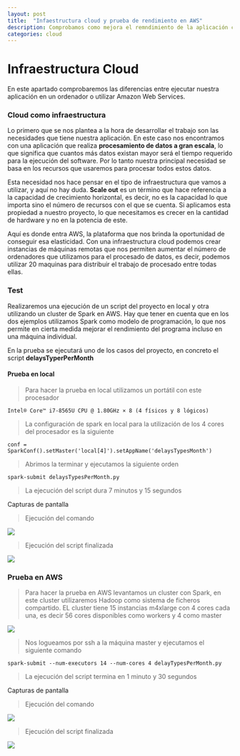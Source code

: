 ```yaml
---
layout: post
title:  "Infaestructura cloud y prueba de rendimiento en AWS"
description: Comprobamos como mejora el remndimiento de la aplicación con una infraestructura cloud
categories: cloud
---
```


#   Infraestructura Cloud

En este apartado comprobaremos las diferencias entre ejecutar nuestra aplicación en un ordenador o utilizar Amazon Web Services.

### Cloud como infraestructura
Lo primero que se nos plantea a la hora de desarrollar el trabajo son las necesidades que tiene nuestra aplicación. En este caso nos encontramos con una aplicación que realiza **procesamiento de datos a gran escala**, lo que significa que cuantos más datos existan mayor será el tiempo requerido para la ejecución del software.  Por lo tanto nuestra principal necesidad se basa en los recursos que usaremos para procesar todos estos datos.

Esta necesidad nos hace pensar en el tipo de infraestructura que vamos a utilizar, y aquí no hay duda. **Scale out** es un término que hace referencia a la capacidad de crecimiento horizontal, es decir, no es la capacidad lo que importa sino el número de recursos con el que se cuenta. Si aplicamos esta propiedad a nuestro proyecto, lo que necesitamos es crecer en la cantidad de hardware y no en la potencia de este.

Aquí es donde entra AWS, la  plataforma que nos brinda la oportunidad de conseguir esa elasticidad. Con una infraestructura cloud podemos crear instancias de máquinas remotas que nos permiten aumentar el número de ordenadores que utilizamos para el procesado de datos, es decir, podemos utilizar 20 maquinas para distribuir el trabajo de procesado entre todas ellas. 

### Test
Realizaremos una ejecución de un script del proyecto en local y otra utilizando un cluster de Spark en AWS. Hay que tener en cuenta que en los dos ejemplos utilizamos Spark como modelo de programación, lo que nos permite en cierta medida mejorar el rendimiento del programa incluso en una máquina individual.

En la prueba se ejecutará uno de los casos del proyecto, en concreto el script **delaysTyperPerMonth**
#### Prueba en local
>Para hacer la prueba en local utilizamos un portátil con este procesador 

	Intel® Core™ i7-8565U CPU @ 1.80GHz × 8 (4 físicos y 8 lógicos)

>La configuración de spark en local para la utilización de los 4 cores del procesador es la siguiente

	conf = SparkConf().setMaster('local[4]').setAppName('delaysTypesMonth')

>Abrimos la terminar y ejecutamos la siguiente orden

	spark-submit delaysTypesPerMonth.py

>La ejecución del script dura 7 minutos y 15 segundos

Capturas de pantalla

> Ejecución del comando

![]({{site.baseurl}}/images/aws1.png)

> Ejecución del script finalizada

![]({{site.baseurl}}/images/aws3.png)

### Prueba en AWS 
>Para hacer la prueba en AWS levantamos un cluster con Spark, en este cluster utilizaremos Hadoop como sistema de ficheros compartido. EL cluster tiene 15 instancias m4xlarge con 4 cores cada una, es decir 56 cores disponibles como workers y 4 como master

![]({{site.baseurl}}/images/aws2.png)


>Nos logueamos por ssh a la máquina master y ejecutamos el siguiente comando

    spark-submit --num-executors 14 --num-cores 4 delayTypesPerMonth.py

>La ejecución del script termina en 1 minuto y 30 segundos

Capturas de pantalla

> Ejecución del comando

![]({{site.baseurl}}/images/aws4.png)

> Ejecución del script finalizada

![]({{site.baseurl}}/images/aws5.png)